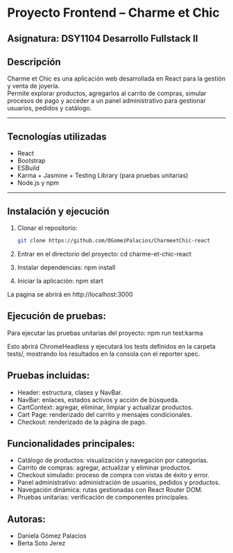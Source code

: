 # Proyecto Frontend – Charme et Chic
## Asignatura: DSY1104 Desarrollo Fullstack II

## Descripción
Charme et Chic es una aplicación web desarrollada en React para la gestión y venta de joyería.  
Permite explorar productos, agregarlos al carrito de compras, simular procesos de pago y acceder a un panel administrativo para gestionar usuarios, pedidos y catálogo.

---

## Tecnologías utilizadas
- React
- Bootstrap 
- ESBuild  
- Karma + Jasmine + Testing Library (para pruebas unitarias)  
- Node.js y npm

---

## Instalación y ejecución

1. Clonar el repositorio:
   ```bash
   git clone https://github.com/DGomezPalacios/CharmeetChic-react

2. Entrar en el directorio del proyecto:
    cd charme-et-chic-react

3. Instalar dependencias:
    npm install

4. Iniciar la aplicación:
    npm start


La pagina se abrirá en http://localhost:3000

## Ejecución de pruebas:
Para ejecutar las pruebas unitarias del proyecto:
npm run test:karma

Esto abrirá ChromeHeadless y ejecutará los tests definidos en la carpeta tests/, mostrando los resultados en la consola con el reporter spec.


## Pruebas incluidas:
- Header: estructura, clases y NavBar.
- NavBar: enlaces, estados activos y acción de búsqueda.
- CartContext: agregar, eliminar, limpiar y actualizar productos.
- Cart Page: renderizado del carrito y mensajes condicionales.
- Checkout: renderizado de la página de pago.


## Funcionalidades principales:
- Catálogo de productos: visualización y navegación por categorías.
- Carrito de compras: agregar, actualizar y eliminar productos.
- Checkout simulado: proceso de compra con vistas de éxito y error.
- Panel administrativo: administración de usuarios, pedidos y productos.
- Navegación dinámica: rutas gestionadas con React Router DOM.
- Pruebas unitarias: verificación de componentes principales.

## Autoras:
- Daniela Gómez Palacios
- Berta Soto Jerez
